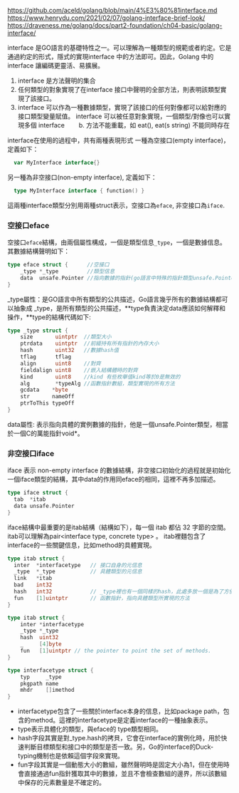 https://github.com/aceld/golang/blob/main/4%E3%80%81interface.md
https://www.henrydu.com/2021/02/07/golang-interface-brief-look/
https://draveness.me/golang/docs/part2-foundation/ch04-basic/golang-interface/

interface 是GO語言的基礎特性之一。可以理解為一種類型的規範或者約定。它是通過約定的形式，隱式的實現interface 中的方法即可。因此，Golang 中的 interface 讓編碼更靈活、易擴展。
1. interface 是方法聲明的集合
2. 任何類型的對象實現了在interface 接口中聲明的全部方法，則表明該類型實現了該接口。
3. interface 可以作為一種數據類型，實現了該接口的任何對像都可以給對應的接口類型變量賦值。
interface 可以被任意對象實現，一個類型/對像也可以實現多個 interface 　　b. 方法不能重載，如 eat(), eat(s string) 不能同時存在


interface在使用的過程中，共有兩種表現形式 一種為空接口(empty interface)，定義如下：
  ```go
    var MyInterface interface{}
  ```
另一種為非空接口(non-empty interface), 定義如下：
  ```go
    type MyInterface interface { function() }
  ```
這兩種interface類型分別用兩種struct表示，空接口為`eface`, 非空接口為`iface`.

### 空接口eface
空接口`eface`結構，由兩個屬性構成，一個是類型信息`_type`，一個是數據信息。其數據結構聲明如下：
  ```go
  type eface struct {      //空接口
      _type *_type         //類型信息
      data  unsafe.Pointer //指向數據的指針(go語言中特殊的指針類型unsafe.Pointer類似於c語言中的void*)
  }
  ```

_type屬性：是GO語言中所有類型的公共描述，Go語言幾乎所有的數據結構都可以抽象成 _type，是所有類型的公共描述，**type負責決定data應該如何解釋和操作，**type的結構代碼如下:
  ```go
  type _type struct {
      size       uintptr  //類型大小
      ptrdata    uintptr  //前綴持有所有指針的內存大小
      hash       uint32   //數據hash值
      tflag      tflag
      align      uint8    //對齊
      fieldalign uint8    //嵌入結構體時的對齊
      kind       uint8    //kind 有些枚舉值kind等於0是無效的
      alg        *typeAlg //函數指針數組，類型實現的所有方法
      gcdata    *byte
      str       nameOff
      ptrToThis typeOff
  }
  ```
data屬性: 表示指向具體的實例數據的指針，他是一個unsafe.Pointer類型，相當於一個C的萬能指針void*。

### 非空接口iface
iface 表示 non-empty interface 的數據結構，非空接口初始化的過程就是初始化一個iface類型的結構，其中data的作用同eface的相同，這裡不再多加描述。
```go
type iface struct {
  tab  *itab
  data unsafe.Pointer
}
```
iface結構中最重要的是itab結構（結構如下），每一個 itab 都佔 32 字節的空間。 itab可以理解為pair<interface type, concrete type> 。 itab裡麵包含了interface的一些關鍵信息，比如method的具體實現。
```go
type itab struct {
  inter  *interfacetype   // 接口自身的元信息
  _type  *_type           // 具體類型的元信息
  link   *itab
  bad    int32
  hash   int32            // _type裡也有一個同樣的hash，此處多放一個是為了方便運行接口斷言
  fun    [1]uintptr       // 函數指針，指向具體類型所實現的方法
}
```

```go
type itab struct {
	inter *interfacetype
	_type *_type
	hash  uint32
	_     [4]byte
	fun   [1]uintptr // the pointer to point the set of methods.
}

type interfacetype struct {
	typ     _type
	pkgpath name
	mhdr    []imethod
}
```
- interfacetype包含了一些關於interface本身的信息，比如package path，包含的method。這裡的interfacetype是定義interface的一種抽象表示。
- type表示具體化的類型，與eface的 type類型相同。
- hash字段其實是對_type.hash的拷貝，它會在interface的實例化時，用於快速判斷目標類型和接口中的類型是否一致。另，Go的interface的Duck-typing機制也是依賴這個字段來實現。
- fun字段其實是一個動態大小的數組，雖然聲明時是固定大小為1，但在使用時會直接通過fun指針獲取其中的數據，並且不會檢查數組的邊界，所以該數組中保存的元素數量是不確定的。

